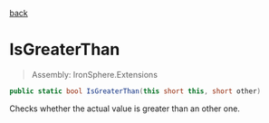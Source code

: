 ﻿

[back](/IronSphere.Extensions/types/ShortExtension)

# IsGreaterThan

> Assembly: IronSphere.Extensions

```csharp
public static bool IsGreaterThan(this short this, short other)
```

Checks whether the actual value is greater than an other one.

 